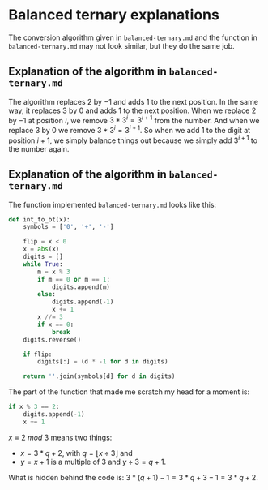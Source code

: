# Balanced ternary explanations

The conversion algorithm given in `balanced-ternary.md` and the function in `balanced-ternary.md`
may not look similar, but they do the same job.

## Explanation of the algorithm in `balanced-ternary.md`

The algorithm replaces $2$ by $-1$ and adds $1$ to the next position. In the same way,
it replaces $3$ by $0$ and adds $1$ to the next position. When we replace $2$ by $-1$ at position
$i$, we remove $3 * 3^i = 3^{i+1}$ from the number. And when we replace
$3$ by $0$ we remove $3 * 3^i = 3^{i+1}$. So when we add $1$ to the digit at position $i+1$,
we simply balance things out because we simply add $3^{i+1}$ to the number again.

## Explanation of the algorithm in `balanced-ternary.md`

The function implemented `balanced-ternary.md` looks like this:

```python
def int_to_bt(x):
    symbols = ['0', '+', '-']

    flip = x < 0
    x = abs(x)
    digits = []
    while True:
        m = x % 3
        if m == 0 or m == 1:
            digits.append(m)
        else:
            digits.append(-1)
            x += 1
        x //= 3
        if x == 0:
            break
    digits.reverse()

    if flip:
        digits[:] = (d * -1 for d in digits)

    return ''.join(symbols[d] for d in digits)
```

The part of the function that made me scratch my head for a moment is:

```python
if x % 3 == 2:
    digits.append(-1)
    x += 1
```

$x \equiv 2\ mod\ 3$ means two things:
- $x = 3 * q + 2$, with $q = \lfloor x \div 3 \rfloor$ and
- $y = x + 1$ is a multiple of $3$ and $y \div 3 = q + 1$.

What is hidden behind the code is: $3 * (q + 1) - 1 = 3 * q + 3 - 1 = 3 * q + 2$.
